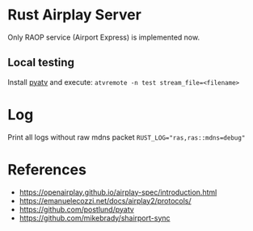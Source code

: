# Rust Airplay Server

Only RAOP service (Airport Express) is implemented now.

## Local testing

Install [pyatv](https://github.com/postlund/pyatv) and execute: `atvremote -n test stream_file=<filename>`

# Log

Print all logs without raw mdns packet
`RUST_LOG="ras,ras::mdns=debug"`

# References

- https://openairplay.github.io/airplay-spec/introduction.html
- https://emanuelecozzi.net/docs/airplay2/protocols/
- https://github.com/postlund/pyatv
- https://github.com/mikebrady/shairport-sync
